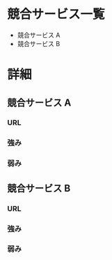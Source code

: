 # 競合サービス一覧
- 競合サービス A
- 競合サービス B


# 詳細
## 競合サービス A
### URL


### 強み


### 弱み


## 競合サービス B
### URL


### 強み


### 弱み


